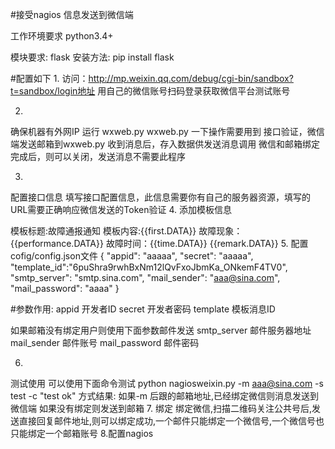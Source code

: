 #接受nagios 信息发送到微信端

工作环境要求 python3.4+

模块要求: flask
安装方法: pip install flask


#配置如下
1.
访问：http://mp.weixin.qq.com/debug/cgi-bin/sandbox?t=sandbox/login地址
用自己的微信账号扫码登录获取微信平台测试账号

2.
确保机器有外网IP
运行 wxweb.py 
wxweb.py 一下操作需要用到
	接口验证，微信端发送邮箱到wxweb.py 收到消息后，存入数据供发送消息调用
	微信和邮箱绑定完成后，则可以关闭，发送消息不需要此程序

3.
配置接口信息
填写接口配置信息，此信息需要你有自己的服务器资源，填写的URL需要正确响应微信发送的Token验证
4.
添加模板信息

模板标题:故障通报通知	
模板内容:{{first.DATA}} 故障现象：{{performance.DATA}} 故障时间：{{time.DATA}} {{remark.DATA}}
5.
配置cofig/config.json文件
{
 "appid": "aaaaa",
 "secret": "aaaaa",
 "template_id":"6puShra9rwhBxNm12lQvFxoJbmKa_ONkemF4TV0",
 "smtp_server": "smtp.sina.com",
 "mail_sender": "aaa@sina.com",
 "mail_password": "aaaa"
}

#参数作用:
appid  开发者ID
secret 开发者密码
template 模板消息ID

如果邮箱没有绑定用户则使用下面参数邮件发送
smtp_server 邮件服务器地址
mail_sender  邮件账号
mail_password 邮件密码

6.
测试使用
可以使用下面命令测试
 python nagiosweixin.py  -m aaa@sina.com -s test -c "test ok"
方式结果:
    如果-m 后跟的邮箱地址,已经绑定微信则消息发送到微信端
    如果没有绑定则发送到邮箱
7.
绑定
绑定微信,扫描二维码关注公共号后,发送直接回复邮件地址,则可以绑定成功,一个邮件只能绑定一个微信号,一个微信号也只能绑定一个邮箱账号
8.配置nagios
